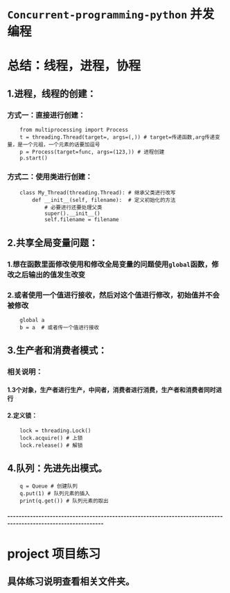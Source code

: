 # `Concurrent-programming-python` 并发编程
# 总结：线程，进程，协程      
## 1.进程，线程的创建：
### 方式一：直接进行创建：
        from multiprocessing import Process
        t = threading.Thread(target=, args=(,)) # target=传递函数,arg传递变量，是一个元祖，一个元素的话要加逗号
        p = Process(target=func, args=(123,)) # 进程创建
        p.start()
### 方式二：使用类进行创建：
        class My_Thread(threading.Thread): # 继承父类进行改写
            def __init__(self, filename):  # 定义初始化的方法
                # 必要进行还要处理父类
                super().__init__()
                self.filename = filename
## 2.共享全局变量问题：
### 1.想在函数里面修改使用和修改全局变量的问题使用`global`函数，修改之后输出的值发生改变
### 2.或者使用一个值进行接收，然后对这个值进行修改，初始值并不会被修改
        global a
        b = a  # 或者传一个值进行接收
## 3.生产者和消费者模式：
### 相关说明：
#### 1.3个对象，生产者进行生产，中间者，消费者进行消费，生产者和消费者同时进行
#### 2.定义锁：
        lock = threading.Lock()
        lock.acquire() # 上锁
        lock.release() # 解锁
## 4.队列：先进先出模式。
        q = Queue # 创建队列
        q.put(1) # 队列元素的插入
        print(q.get()) # 队列元素的取出
#### --------------------------------------------------------------------------------------------------------------
# project 项目练习
## 具体练习说明查看相关文件夹。









